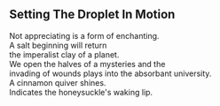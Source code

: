 Setting The Droplet In Motion
-----------------------------
Not appreciating is a form of enchanting.  
A salt beginning will return  
the imperalist clay of a planet.  
We open the halves of a mysteries and the  
invading of wounds plays into the absorbant university.  
A cinnamon quiver shines.  
Indicates the honeysuckle's waking lip.  
